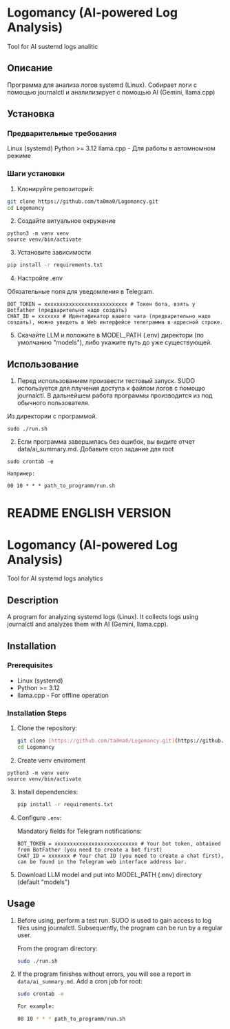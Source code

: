 # Logomancy (AI-powered Log Analysis)
Tool for AI sustemd logs analitic

## Описание

Программа для анализа логов systemd (Linux). Собирает логи с помощью journalctl и аналилизирует с помощью AI (Gemini, llama.cpp)

## Установка

### Предварительные требования

Linux (systemd)
Python >= 3.12
llama.cpp - Для работы в автомномном режиме

### Шаги установки

1. Клонируйте репозиторий:

```bash
git clone https://github.com/ta0ma0/Logomancy.git
cd Logomancy
```

2. Создайте витуальное окружение
```
python3 -m venv venv
source venv/bin/activate
```

3. Установите зависимости

```bash
pip install -r requirements.txt
```
4. Настройте .env

Обязательные поля для уведомления в Telegram.
```
BOT_TOKEN = xxxxxxxxxxxxxxxxxxxxxxxxxxx # Токен бота, взять у Botfather (предварительно надо создать)
CHAT_ID = xxxxxxx # Идентификатор вашего чата (предварительно надо создать), можно увидеть в Web интерфейсе телеграмма в адресной строке.
```
5. Скачайте LLM  и положите в MODEL_PATH (.env) директори (по умолчанию "models"), либо укажите путь до уже существующей.

## Использование

1. Перед использованием произвести тестовый запуск. SUDO используется для плучения доступа к файлом логов с помощю journalctl. В дальнейшем работа программы производится из под обычного пользователя.


Из директории с программой.
```
sudo ./run.sh
```

2. Если программа завершилась без ошибок, вы видите отчет data/ai_summary.md. Добавьте cron задание для root

```
sudo crontab -e

Например:

00 10 * * * path_to_programm/run.sh
```

# README ENGLISH VERSION


# Logomancy (AI-powered Log Analysis)
Tool for AI systemd logs analytics

## Description

A program for analyzing systemd logs (Linux). It collects logs using journalctl and analyzes them with AI (Gemini, llama.cpp).

## Installation

### Prerequisites

* Linux (systemd)
* Python >= 3.12
* llama.cpp - For offline operation

### Installation Steps

1.  Clone the repository:

    ```bash
    git clone [https://github.com/ta0ma0/Logomancy.git](https://github.com/ta0ma0/Logomancy.git)
    cd Logomancy
    ```

2. Create venv enviroment

```
python3 -m venv venv
source venv/bin/activate
```

3.  Install dependencies:

    ```bash
    pip install -r requirements.txt
    ```

4.  Configure `.env`:

    Mandatory fields for Telegram notifications:

    ```
    BOT_TOKEN = xxxxxxxxxxxxxxxxxxxxxxxxxxx # Your bot token, obtained from BotFather (you need to create a bot first)
    CHAT_ID = xxxxxxx # Your chat ID (you need to create a chat first), can be found in the Telegram web interface address bar.
    ```
    
5. Download LLM model and put into MODEL_PATH (.env) directory (default "models")

## Usage

1.  Before using, perform a test run. SUDO is used to gain access to log files using journalctl. Subsequently, the program can be run by a regular user.

    From the program directory:

    ```bash
    sudo ./run.sh
    ```

2.  If the program finishes without errors, you will see a report in `data/ai_summary.md`. Add a cron job for root:

    ```bash
    sudo crontab -e

    For example:

    00 10 * * * path_to_programm/run.sh
    ```